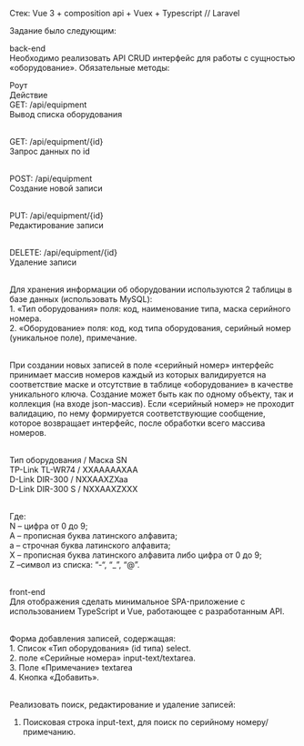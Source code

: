 Стек: Vue 3 + composition api + Vuex + Typescript // Laravel

Задание было следующим:


back-end<br>
Необходимо реализовать API CRUD интерфейс для работы с сущностью «оборудование». Обязательные методы:<br>

Роут <br>
Действие <br>
GET: /api/equipment<br>
Вывод списка оборудования <br><br>

GET: /api/equipment/{id}<br>
Запрос данных по id<br><br>

POST: /api/equipment<br>
Создание новой записи<br><br>

PUT: /api/equipment/{id}<br>
Редактирование записи <br><br>

DELETE: /api/equipment/{id}<br>
Удаление записи <br><br>

Для хранения информации об оборудовании используются 2 таблицы в базе данных (использовать MySQL):<br>
    1. «Тип оборудования» поля: код, наименование типа, маска серийного номера.<br>
    2. «Оборудование» поля:  код, код типа оборудования, серийный номер (уникальное поле), примечание.<br><br>

При создании новых записей в поле «серийный номер» интерфейс принимает массив номеров каждый из которых  валидируется на соответствие маске и отсутствие в таблице «оборудование» в качестве уникального ключа. Создание может быть как по одному объекту, так и коллекция (на входе json-массив).
Если «серийный номер» не проходит валидацию, по нему формируется соответствующие сообщение, которое возвращает интерфейс, после обработки всего массива номеров.<br><br>   

Тип оборудования / Маска SN<br>
TP-Link TL-WR74 / XXAAAAAXAA<br>
D-Link DIR-300 / NXXAAXZXaa<br>
D-Link DIR-300 S / NXXAAXZXXX<br><br>

Где: <br>
N – цифра от 0 до 9;<br>
A – прописная буква латинского алфавита;<br>
a – строчная буква латинского алфавита;<br>
X – прописная буква латинского алфавита либо цифра от 0 до 9;<br>
Z –символ из списка: “-“, “_”, “@”.<br><br>


front-end<br>
Для отображения сделать минимальное SPA-приложение с использованием TypeScript и Vue, работающее с разработанным API. <br><br>

Форма добавления записей, содержащая:<br>
    1. Список «Тип оборудования» (id типа) select.<br>
    2. поле «Серийные номера» input-text/textarea.<br>
    3. Поле «Примечание» textarea<br>
    4. Кнопка «Добавить».<br><br>
    
Реализовать поиск, редактирование и удаление записей:<br>
1. Поисковая строка input-text, для поиск по серийному номеру/примечанию.<br>
